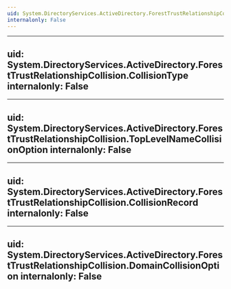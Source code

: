 ```yaml
---
uid: System.DirectoryServices.ActiveDirectory.ForestTrustRelationshipCollision
internalonly: False
---
```


---
uid: System.DirectoryServices.ActiveDirectory.ForestTrustRelationshipCollision.CollisionType
internalonly: False
---

---
uid: System.DirectoryServices.ActiveDirectory.ForestTrustRelationshipCollision.TopLevelNameCollisionOption
internalonly: False
---

---
uid: System.DirectoryServices.ActiveDirectory.ForestTrustRelationshipCollision.CollisionRecord
internalonly: False
---

---
uid: System.DirectoryServices.ActiveDirectory.ForestTrustRelationshipCollision.DomainCollisionOption
internalonly: False
---
